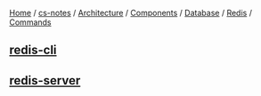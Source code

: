 [Home](https://mengxianbin.github.io) /
[cs-notes](https://mengxianbin.github.io/cs-notes/site) /
[Architecture](https://mengxianbin.github.io/cs-notes/site/Architecture) /
[Components](https://mengxianbin.github.io/cs-notes/site/Architecture/Components) /
[Database](https://mengxianbin.github.io/cs-notes/site/Architecture/Components/Database) /
[Redis](https://mengxianbin.github.io/cs-notes/site/Architecture/Components/Database/Redis) /
[Commands](https://mengxianbin.github.io/cs-notes/site/Architecture/Components/Database/Redis/Commands)

## [redis-cli](https://mengxianbin.github.io/cs-notes/site/Architecture/Components/Database/Redis/Commands/redis-cli/)

## [redis-server](https://mengxianbin.github.io/cs-notes/site/Architecture/Components/Database/Redis/Commands/redis-server/)
